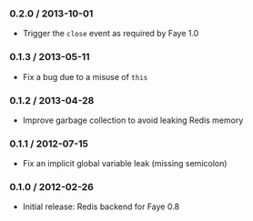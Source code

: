 ### 0.2.0 / 2013-10-01

* Trigger the `close` event as required by Faye 1.0


### 0.1.3 / 2013-05-11

* Fix a bug due to a misuse of `this`


### 0.1.2 / 2013-04-28

* Improve garbage collection to avoid leaking Redis memory


### 0.1.1 / 2012-07-15

* Fix an implicit global variable leak (missing semicolon)


### 0.1.0 / 2012-02-26

* Initial release: Redis backend for Faye 0.8

